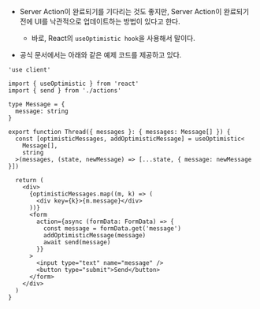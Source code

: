 
- Server Action이 완료되기를 기다리는 것도 좋지만, Server Action이 완료되기 전에 UI를 낙관적으로 업데이트하는 방법이 있다고 한다.
	- 바로, React의 `useOptimistic hook`을 사용해서 말이다.

- 공식 문서에서는 아래와 같은 예제 코드를 제공하고 있다.
```tsx
'use client'
 
import { useOptimistic } from 'react'
import { send } from './actions'
 
type Message = {
  message: string
}
 
export function Thread({ messages }: { messages: Message[] }) {
  const [optimisticMessages, addOptimisticMessage] = useOptimistic<
    Message[],
    string
  >(messages, (state, newMessage) => [...state, { message: newMessage }])
 
  return (
    <div>
      {optimisticMessages.map((m, k) => (
        <div key={k}>{m.message}</div>
      ))}
      <form
        action={async (formData: FormData) => {
          const message = formData.get('message')
          addOptimisticMessage(message)
          await send(message)
        }}
      >
        <input type="text" name="message" />
        <button type="submit">Send</button>
      </form>
    </div>
  )
}
```